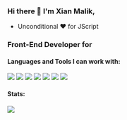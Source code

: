 ### Hi there 👋 I'm Xian Malik,
- Unconditional ♥ for JScript

<!--
**malik-xs/malik-xs** is a ✨ _special_ ✨ repository because its `README.md` (this file) appears on your GitHub profile.

Here are some ideas to get you started:

- 🔭 I’m currently working on ...
- 🌱 I’m currently learning ...
- 👯 I’m looking to collaborate on ...
- 🤔 I’m looking for help with ...
- 💬 Ask me about ...
- 📫 How to reach me: ...
- 😄 Pronouns: ...
- ⚡ Fun fact: ...
-->
### Front-End Developer for 

#### Languages and Tools I can work with:
<img src="https://img.shields.io/badge/-Nodejs-43853?logo=Node.js&logoColor=white">
<img src="https://img.shields.io/badge/-NPM-CB3837?logo=npm&logoColor=white">
<img src="https://img.shields.io/badge/-React-grey?logo=React&logoColor=#61dbfb">
<img src="https://img.shields.io/badge/-HTML5-E34F26?logo=html5&logoColor=white">
<!-- <img src="https://img.shields.io/badge/-Vue-35495e?logo=Vue&logoColor=#42b883"> -->
<img src="https://img.shields.io/badge/-MongoDB-13aa52?logo=mongodb&logoColor=white">
<img src="https://img.shields.io/badge/-Heroku-430098?logo=heroku&logoColor=white">
<img src="https://img.shields.io/badge/-Github_Actions-2088FF?logo=github-actions&logoColor=white">
<!-- <img src="https://img.shields.io/badge/-repl.it-56676e?logo=repl.it&logoColor=white"> -->

#### Stats:
<img src="https://github-readme-stats.vercel.app/api?username=xianmalik&show_icons=true&hide_border=true&theme=algolia&icon_color=0000ff">
